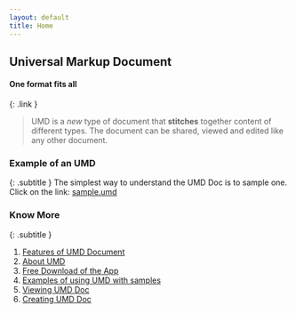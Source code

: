 ```yaml
---
layout: default
title: Home
---
```

## Universal Markup Document
#### One format fits all
{: .link }
<br/>
> UMD is a *new* type of document that **stitches** together content of different types. The document can be shared, viewed and edited like any other document.

### Example of an UMD
{: .subtitle }
The simplest way to understand the UMD Doc is to sample one. Click on the link:
[sample.umd](https://umd-project.org/app?https://storage.googleapis.com/dap-demo-cors/sample-edu.umd)


### Know More
{: .subtitle }
1. [Features of UMD Document](./features.md)
2. [About UMD](./aboutumd.md)
3. [Free Download of the App](./downloads.md)
4. [Examples of using UMD with samples](./examples.md)
5. [Viewing UMD Doc](./viewingumd.md)
6. [Creating UMD Doc](./creatingumd.md)